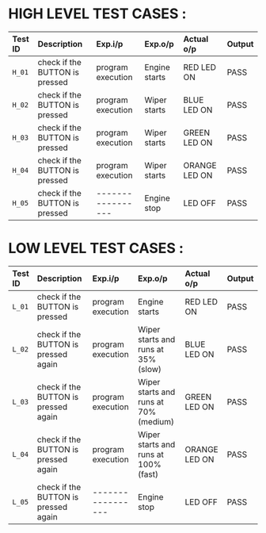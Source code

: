 
# HIGH LEVEL TEST CASES :

|Test ID |	Description |	Exp.i/p	| Exp.o/p |	Actual o/p |	Output |
|:-------|:-----------------|:----------|:--------|:---------------|:----------|
|`H_01`|	check if the BUTTON is pressed	|program execution|	Engine starts	|RED LED ON	|PASS|
|`H_02`|	check if the BUTTON is pressed	|program execution|	Wiper starts	|BLUE LED ON	|PASS|
|`H_03`|	check if the BUTTON is pressed	|program execution|	Wiper starts	|GREEN LED ON	|PASS|
|`H_04`|	check if the BUTTON is pressed	|program execution|	Wiper starts	|ORANGE LED ON	|PASS|
|`H_05`|	check if the BUTTON is pressed	|-----------------|	Engine stop	| LED OFF	|PASS|





# LOW LEVEL TEST CASES :
|Test ID |	Description |	Exp.i/p |	Exp.o/p	|Actual o/p	| Output|
|:-------|:-------------|:--------|:--------|:----------|:-------|
|`L_01`|	check if the BUTTON is pressed      |	program execution     |	Engine starts	| RED LED ON	                                  |PASS|
|`L_02`|	check if the BUTTON is pressed again|	program execution     |	Wiper starts and runs at 35% (slow)	| BLUE LED ON	      |PASS|
|`L_03`|	check if the BUTTON is pressed again|	program execution     |	Wiper starts and runs at 70%	(medium)| GREEN LED ON	      |PASS|
|`L_04`|	check if the BUTTON is pressed again|	program execution     |	Wiper starts and runs at 100% (fast)|ORANGE LED ON	    |PASS|
|`L_05`|	check if the BUTTON is pressed again|	-----------------     |	Engine stop	|  LED OFF                                  	  |PASS|
